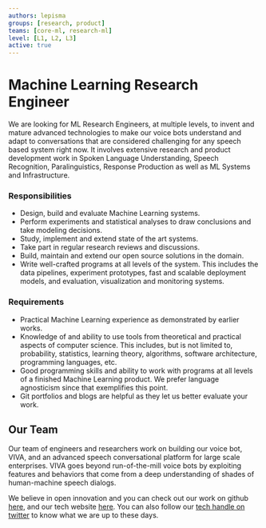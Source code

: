 ```yaml
---
authors: lepisma
groups: [research, product]
teams: [core-ml, research-ml]
level: [L1, L2, L3]
active: true
---
```


# Machine Learning Research Engineer

We are looking for ML Research Engineers, at multiple levels, to invent and
mature advanced technologies to make our voice bots understand and adapt to
conversations that are considered challenging for any speech based system right
now. It involves extensive research and product development work in Spoken
Language Understanding, Speech Recognition, Paralinguistics, Response Production
as well as ML Systems and Infrastructure.

### Responsibilities

+ Design, build and evaluate Machine Learning systems.
+ Perform experiments and statistical analyses to draw conclusions and take
  modeling decisions.
+ Study, implement and extend state of the art systems.
+ Take part in regular research reviews and discussions.
+ Build, maintain and extend our open source solutions in the domain.
+ Write well-crafted programs at all levels of the system. This includes the
  data pipelines, experiment prototypes, fast and scalable deployment models,
  and evaluation, visualization and monitoring systems.
 
### Requirements

+ Practical Machine Learning experience as demonstrated by earlier works.
+ Knowledge of and ability to use tools from theoretical and practical aspects
  of computer science. This includes, but is not limited to, probability,
  statistics, learning theory, algorithms, software architecture, programming
  languages, etc.
+ Good programming skills and ability to work with programs at all levels of a
  finished Machine Learning product. We prefer language agnosticism since that
  exemplifies this point.
+ Git portfolios and blogs are helpful as they let us better evaluate your work.

## Our Team

Our team of engineers and researchers work on building our voice bot, VIVA, and
an advanced speech conversational platform for large scale enterprises. VIVA
goes beyond run-of-the-mill voice bots by exploiting features and behaviors that
come from a deep understanding of shades of human-machine speech dialogs.

We believe in open innovation and you can check out our work on github [here](https://github.com/skit-ai), and
our tech website [here](https://tech.skit.ai/). You can also follow our [tech handle on twitter](https://twitter.com/SkitTech/) to know
what we are up to these days.
